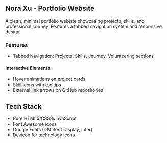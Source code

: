 ## Nora Xu - Portfolio Website
A clean, minimal portfolio website showcasing projects, skills, and professional journey. Features a tabbed navigation system and responsive design.
### Features

- Tabbed Navigation: Projects, Skills, Journey, Volunteering sections

#### Interactive Elements:

- Hover animations on project cards
- Skill icons with tooltips
- External link arrows on GitHub repositories

## Tech Stack

- Pure HTML5/CSS3/JavaScript
- Font Awesome icons
- Google Fonts (DM Serif Display, Inter)
- Devicon for technology icons